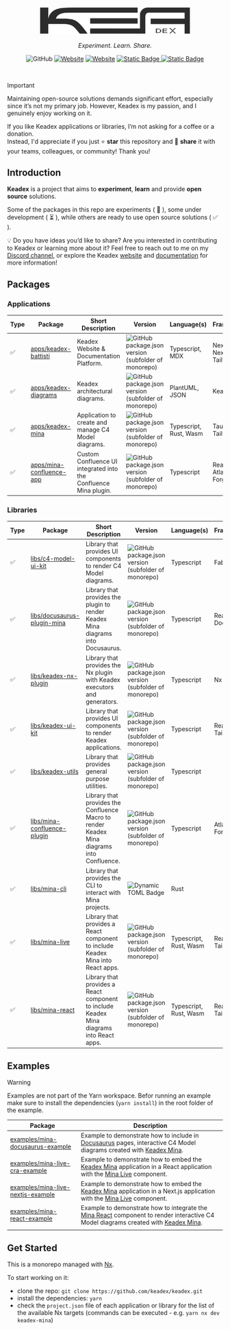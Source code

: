 <p align="center">
  <a href="https://keadex.dev" target="blank"><img src="./static//keadex-logo-black.png" width="350" alt="Keadex Battisti Logo" /></a>
</p>
<p align="center"><i>Experiment. Learn. Share.</i></p>

<div align="center">

![GitHub](https://img.shields.io/github/license/keadex/keadex)
[![Website](https://img.shields.io/website?url=https%3A%2F%2Fkeadex.dev&label=website&up_message=keadex.dev)](https://keadex.dev)
[![Website](https://img.shields.io/website?up_message=Keadex&up_color=5662F6&url=https%3A%2F%2Fdiscord.gg%2FutCqK9jzJW&label=Discord)](https://discord.gg/utCqK9jzJW)
[![Static Badge](https://img.shields.io/badge/Linkedin-0A66C2?logo=linkedin)
](https://www.linkedin.com/in/giacomosimmi/)
[![Static Badge](https://img.shields.io/badge/Spotify-1DD05D?logo=spotify&color=09451F)](http://open.spotify.com/user/jacksimmi)

</div>

<br>

> [!IMPORTANT]
> Maintaining open-source solutions demands significant effort, especially since it’s not my primary job. However, Keadex is my passion, and I genuinely enjoy working on it.
>
> If you like Keadex applications or libraries, I’m not asking for a coffee or a donation.</br>
> Instead, I'd appreciate if you just ⭐ **star** this repository and 📣 **share** it with your teams, colleagues, or community! Thank you!

## Introduction

**Keadex** is a project that aims to **experiment**, **learn** and provide **open source** solutions.

Some of the packages in this repo are experiments ( :microscope: ), some under development ( :hourglass_flowing_sand: ), while others are ready to use open source solutions ( :white_check_mark: ).

💡 Do you have ideas you’d like to share? Are you interested in contributing to Keadex or learning more about it?
Feel free to reach out to me on my [Discord channel](https://discord.gg/utCqK9jzJW), or explore the Keadex [website](https://keadex.dev) and [documentation](https://keadex.dev/docs) for more information!

## Packages

### Applications

| Type               | Package                                                                                         | Short Description                                                | Version                                                                                                                                                               | Language(s)            | Framework(s)                  |
| ------------------ | ----------------------------------------------------------------------------------------------- | ---------------------------------------------------------------- | --------------------------------------------------------------------------------------------------------------------------------------------------------------------- | ---------------------- | ----------------------------- |
| :white_check_mark: | [apps/keadex-battisti](https://github.com/keadex/keadex/tree/main/apps/keadex-battisti)         | Keadex Website & Documentation Platform.                         | ![GitHub package.json version (subfolder of monorepo)](https://img.shields.io/github/package-json/v/keadex/keadex?filename=apps%2Fkeadex-battisti%2Fpackage.json)     | Typescript, MDX        | Next.js, Nextra, Tailwing CSS |
| :white_check_mark: | [apps/keadex-diagrams](https://github.com/keadex/keadex/tree/main/apps/keadex-diagrams)         | Keadex architectural diagrams.                                   | ![GitHub package.json version (subfolder of monorepo)](https://img.shields.io/github/package-json/v/keadex/keadex?filename=apps%2Fkeadex-diagrams%2Fmina.json)        | PlantUML, JSON         | Keadex Mina                   |
| :white_check_mark: | [apps/keadex-mina](https://github.com/keadex/keadex/tree/main/apps/keadex-mina)                 | Application to create and manage C4 Model diagrams.              | ![GitHub package.json version (subfolder of monorepo)](https://img.shields.io/github/package-json/v/keadex/keadex?filename=apps%2Fkeadex-mina%2Fpackage.json)         | Typescript, Rust, Wasm | Tauri, React, Tailwind CSS    |
| :white_check_mark: | [apps/mina-confluence-app](https://github.com/keadex/keadex/tree/main/apps/mina-confluence-app) | Custom Confluence UI integrated into the Confluence Mina plugin. | ![GitHub package.json version (subfolder of monorepo)](https://img.shields.io/github/package-json/v/keadex/keadex?filename=apps%2Fmina-confluence-app%2Fpackage.json) | Typescript             | React, Atlassian Forge        |

### Libraries

| Type               | Package                                                                                               | Short Description                                                                          | Version                                                                                                                                                                                                                 | Language(s)            | Framework(s)        |
| ------------------ | ----------------------------------------------------------------------------------------------------- | ------------------------------------------------------------------------------------------ | ----------------------------------------------------------------------------------------------------------------------------------------------------------------------------------------------------------------------- | ---------------------- | ------------------- |
| :white_check_mark: | [libs/c4-model-ui-kit](https://github.com/keadex/keadex/tree/main/libs/c4-model-ui-kit)               | Library that provides UI components to render C4 Model diagrams.                           | ![GitHub package.json version (subfolder of monorepo)](https://img.shields.io/github/package-json/v/keadex/keadex?filename=libs%2Fc4-model-ui-kit%2Fpackage.json)                                                       | Typescript             | Fabric.js           |
| :white_check_mark: | [libs/docusaurus-plugin-mina](https://github.com/keadex/keadex/tree/main/libs/docusaurus-plugin-mina) | Library that provides the plugin to render Keadex Mina diagrams into Docusaurus.           | ![GitHub package.json version (subfolder of monorepo)](https://img.shields.io/github/package-json/v/keadex/keadex?filename=libs%2Fdocusaurus-plugin-mina%2Fpackage.json)                                                | Typescript             | React, Docusaurus   |
| :white_check_mark: | [libs/keadex-nx-plugin](https://github.com/keadex/keadex/tree/main/libs/keadex-nx-plugin)             | Library that provides the Nx plugin with Keadex executors and generators.                  | ![GitHub package.json version (subfolder of monorepo)](https://img.shields.io/github/package-json/v/keadex/keadex?filename=libs%2Fkeadex-nx-plugin%2Fpackage.json)                                                      | Typescript             | Nx                  |
| :white_check_mark: | [libs/keadex-ui-kit](https://github.com/keadex/keadex/tree/main/libs/keadex-ui-kit)                   | Library that provides UI components to render Keadex applications.                         | ![GitHub package.json version (subfolder of monorepo)](https://img.shields.io/github/package-json/v/keadex/keadex?filename=libs%2Fkeadex-ui-kit%2Fpackage.json)                                                         | Typescript             | React, Tailwind CSS |
| :white_check_mark: | [libs/keadex-utils](https://github.com/keadex/keadex/tree/main/libs/keadex-utils)                     | Library that provides general purpose utilities.                                           | ![GitHub package.json version (subfolder of monorepo)](https://img.shields.io/github/package-json/v/keadex/keadex?filename=libs%2Fkeadex-utils%2Fpackage.json)                                                          | Typescript             |                     |
| :white_check_mark: | [libs/mina-confluence-plugin](https://github.com/keadex/keadex/tree/main/libs/mina-confluence-plugin) | Library that provides the Confluence Macro to render Keadex Mina diagrams into Confluence. | ![GitHub package.json version (subfolder of monorepo)](https://img.shields.io/github/package-json/v/keadex/keadex?filename=libs%2Fmina-confluence-plugin%2Fpackage.json)                                                | Typescript             | Atlassian Forge     |
| :white_check_mark: | [libs/mina-cli](https://github.com/keadex/keadex/tree/main/libs/mina-cli)                             | Library that provides the CLI to interact with Mina projects.                              | ![Dynamic TOML Badge](https://img.shields.io/badge/dynamic/toml?url=https%3A%2F%2Fraw.githubusercontent.com%2Fkeadex%2Fkeadex%2Frefs%2Fheads%2Fmain%2Flibs%2Fmina-cli%2FCargo.toml&query=package.version&label=version) | Rust                   |                     |
| :white_check_mark: | [libs/mina-live](https://github.com/keadex/keadex/tree/main/libs/mina-live)                           | Library that provides a React component to include Keadex Mina into React apps.            | ![GitHub package.json version (subfolder of monorepo)](https://img.shields.io/github/package-json/v/keadex/keadex?filename=libs%2Fmina-live%2Fpackage.json)                                                             | Typescript, Rust, Wasm | React, Tailwind CSS |
| :white_check_mark: | [libs/mina-react](https://github.com/keadex/keadex/tree/main/libs/mina-react)                         | Library that provides a React component to include Keadex Mina diagrams into React apps.   | ![GitHub package.json version (subfolder of monorepo)](https://img.shields.io/github/package-json/v/keadex/keadex?filename=libs%2Fmina-react%2Fpackage.json)                                                            | Typescript, Rust, Wasm | React, Tailwind CSS |

## Examples

> [!WARNING]  
> Examples are not part of the Yarn workspace.
> Befor running an example make sure to install the dependencies (`yarn install`) in the root folder of the example.

| Package                                                                                                           | Description                                                                                                                                                                                                                                                     |
| ----------------------------------------------------------------------------------------------------------------- | --------------------------------------------------------------------------------------------------------------------------------------------------------------------------------------------------------------------------------------------------------------- |
| [examples/mina-docusaurus-example](https://github.com/keadex/keadex/tree/main/examples/mina-docusaurus-example)   | Example to demonstrate how to include in [Docusaurus](https://docusaurus.io) pages, interactive C4 Model diagrams created with [Keadex Mina](https://github.com/keadex/keadex/tree/main/apps/keadex-mina).                                                      |
| [examples/mina-live-cra-example](https://github.com/keadex/keadex/tree/main/examples/mina-live-cra-example)       | Example to demonstrate how to embed the [Keadex Mina](https://github.com/keadex/keadex/tree/main/apps/keadex-mina) application in a React application with the [Mina Live](https://github.com/keadex/keadex/tree/main/libs/mina-live) component.                |
| [examples/mina-live-nextjs-example](https://github.com/keadex/keadex/tree/main/examples/mina-live-nextjs-example) | Example to demonstrate how to embed the [Keadex Mina](https://github.com/keadex/keadex/tree/main/apps/keadex-mina) application in a Next.js application with the [Mina Live](https://github.com/keadex/keadex/tree/main/libs/mina-live) component.              |
| [examples/mina-react-example](https://github.com/keadex/keadex/tree/main/examples/mina-react-example)             | Example to demonstrate how to integrate the [Mina React](https://github.com/keadex/keadex/tree/main/libs/mina-react) component to render interactive C4 Model diagrams created with [Keadex Mina](https://github.com/keadex/keadex/tree/main/apps/keadex-mina). |
|                                                                                                                   |

## Get Started

This is a monorepo managed with [Nx](https://nx.dev/).

To start working on it:

- clone the repo: `git clone https://github.com/keadex/keadex.git`
- install the dependencies: `yarn`
- check the `project.json` file of each application or library for the list of the available Nx targets (commands can be executed - e.g. `yarn nx dev keadex-mina`)
